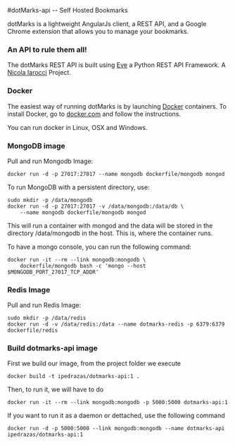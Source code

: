 

#dotMarks-api -- Self Hosted Bookmarks

dotMarks is a lightweight AngularJs client, a REST API, and a Google Chrome extension that allows you to manage your bookmarks.

### An API to rule them all!
The dotMarks REST API is built using [Eve][1] a Python REST API Framework. A [Nicola Iarocci][2] Project.


### Docker

The easiest way of running dotMarks is by launching [Docker][3] containers. To install Docker, go to [docker.com][4] and follow the instructions.

You can run docker in Linux, OSX and Windows.

### MongoDB image


Pull and run Mongodb Image:

    docker run -d -p 27017:27017 --name mongodb dockerfile/mongodb mongod

To run MongoDB with a persistent directory, use:

    sudo mkdir -p /data/mongodb
    docker run -d -p 27017:27017 -v /data/mongodb:/data/db \
        --name mongodb dockerfile/mongodb mongod

This will run a container with mongod and the data will be stored in the directory /data/mongodb in the host. This is, where
the container runs.

To have a mongo console, you can run the following command:

    docker run -it --rm --link mongodb:mongodb \
        dockerfile/mongodb bash -c 'mongo --host $MONGODB_PORT_27017_TCP_ADDR'

### Redis Image

Pull and run Redis Image:

    sudo mkdir -p /data/redis
    docker run -d -v /data/redis:/data --name dotmarks-redis -p 6379:6379 dockerfile/redis


### Build dotmarks-api image

First we build our image, from the project folder we execute

    docker build -t ipedrazas/dotmarks-api:1 .

Then, to run it, we will have to do

    docker run -it --rm --link mongodb:mongodb -p 5000:5000 dotmarks-api:1


If you want to run it as a daemon or dettached, use the following command

    docker run -d -p 5000:5000 --link mongodb:mongodb --name dotmarks-api ipedrazas/dotmarks-api:1


  [1]: http://python-eve.org/
  [2]: https://twitter.com/nicolaiarocci
  [3]: http://www.docker.com/
  [4]: https://docs.docker.com/installation/#installation
